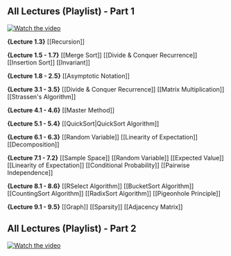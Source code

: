 ## All Lectures (Playlist) - Part 1
[![Watch the video](https://img.youtube.com/vi/yRM3sc57q0c/0.jpg)](https://www.youtube.com/watch?v=yRM3sc57q0c&list=PLXFMmlk03Dt7Q0xr1PIAriY5623cKiH7V)

**{Lecture 1.3}**
[[Recursion]]

**{Lecture 1.5 - 1.7}**
[[Merge Sort]]
[[Divide & Conquer Recurrence]]
[[Insertion Sort]]
[[Invariant]]

**{Lecture 1.8 - 2.5}**
[[Asymptotic Notation]]

**{Lecture 3.1 - 3.5}**
[[Divide & Conquer Recurrence]]
[[Matrix Multiplication]]
[[Strassen's Algorithm]]

**{Lecture 4.1 - 4.6}**
[[Master Method]]

**{Lecture 5.1 - 5.4}**
[[QuickSort|QuickSort Algorithm]]

**{Lecture 6.1 - 6.3}**
[[Random Variable]]
[[Linearity of Expectation]]
[[Decomposition]]

**{Lecture 7.1 - 7.2}**
[[Sample Space]]
[[Random Variable]]
[[Expected Value]]
[[Linearity of Expectation]]
[[Conditional Probability]]
[[Pairwise Independence]]

**{Lecture 8.1 - 8.6}**
[[RSelect Algorithm]]
[[BucketSort Algorithm]]
[[CountingSort Algorithm]]
[[RadixSort Algorithm]]
[[Pigeonhole Principle]]

**{Lecture 9.1 - 9.5}**
[[Graph]]
[[Sparsity]]
[[Adjacency Matrix]]











## All Lectures (Playlist) - Part 2
[![Watch the video](https://img.youtube.com/vi/R-ElS5wfcm4/0.jpg)](https://www.youtube.com/watch?v=R-ElS5wfcm4&list=PLXFMmlk03Dt5EMI2s2WQBsLsZl7A5HEK6)
